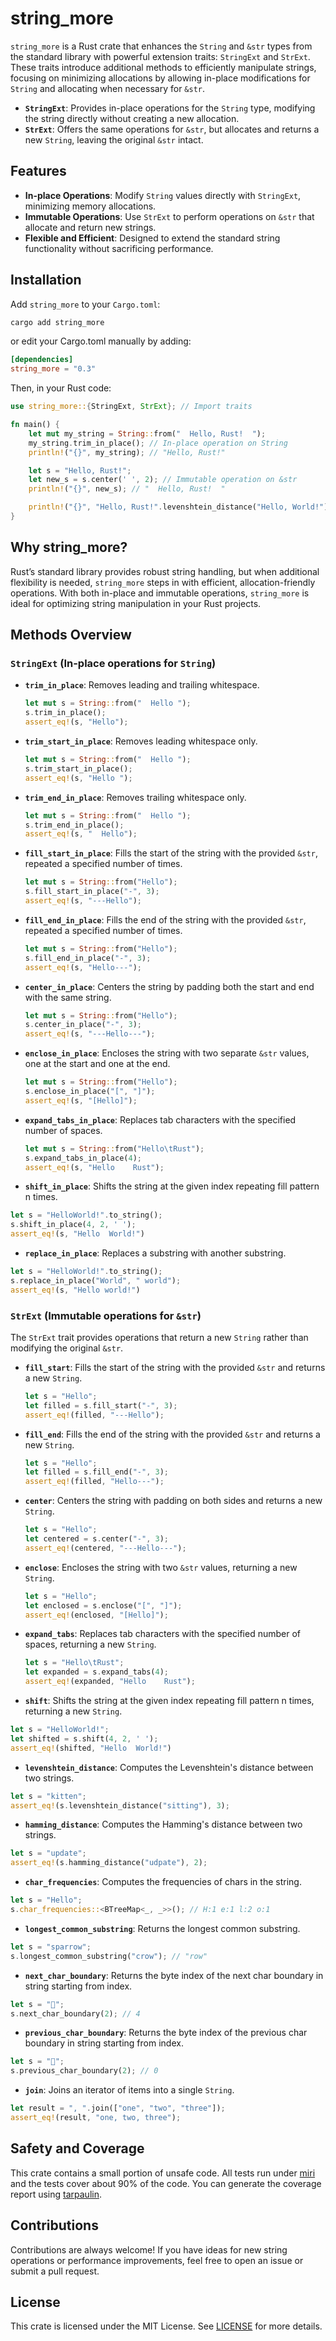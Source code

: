 # string_more

`string_more` is a Rust crate that enhances the `String` and `&str` types from the standard library with powerful extension traits: `StringExt` and `StrExt`.
These traits introduce additional methods to efficiently manipulate strings, focusing on minimizing allocations by allowing in-place modifications for `String` and allocating when necessary for `&str`.

- **`StringExt`**: Provides in-place operations for the `String` type, modifying the string directly without creating a new allocation.
- **`StrExt`**: Offers the same operations for `&str`, but allocates and returns a new `String`, leaving the original `&str` intact.

## Features

- **In-place Operations**: Modify `String` values directly with `StringExt`, minimizing memory allocations.
- **Immutable Operations**: Use `StrExt` to perform operations on `&str` that allocate and return new strings.
- **Flexible and Efficient**: Designed to extend the standard string functionality without sacrificing performance.

## Installation

Add `string_more` to your `Cargo.toml`:

```bash
cargo add string_more
```

or edit your Cargo.toml manually by adding:

```toml
[dependencies]
string_more = "0.3"
```

Then, in your Rust code:

```rust
use string_more::{StringExt, StrExt}; // Import traits

fn main() {
    let mut my_string = String::from("  Hello, Rust!  ");
    my_string.trim_in_place(); // In-place operation on String
    println!("{}", my_string); // "Hello, Rust!"

    let s = "Hello, Rust!";
    let new_s = s.center(' ', 2); // Immutable operation on &str
    println!("{}", new_s); // "  Hello, Rust!  "

    println!("{}", "Hello, Rust!".levenshtein_distance("Hello, World!")); // 5
}
```

## Why string_more?

Rust’s standard library provides robust string handling, but when additional flexibility is needed, `string_more` steps in with efficient, allocation-friendly operations.
With both in-place and immutable operations, `string_more` is ideal for optimizing string manipulation in your Rust projects.

## Methods Overview

### `StringExt` (In-place operations for `String`)

- **`trim_in_place`**: Removes leading and trailing whitespace.
  
  ```rust
  let mut s = String::from("  Hello ");
  s.trim_in_place();
  assert_eq!(s, "Hello");
  ```

- **`trim_start_in_place`**: Removes leading whitespace only.

  ```rust
  let mut s = String::from("  Hello ");
  s.trim_start_in_place();
  assert_eq!(s, "Hello ");
  ```

- **`trim_end_in_place`**: Removes trailing whitespace only.

  ```rust
  let mut s = String::from("  Hello ");
  s.trim_end_in_place();
  assert_eq!(s, "  Hello");
  ```

- **`fill_start_in_place`**: Fills the start of the string with the provided `&str`, repeated a specified number of times.

  ```rust
  let mut s = String::from("Hello");
  s.fill_start_in_place("-", 3);
  assert_eq!(s, "---Hello");
  ```

- **`fill_end_in_place`**: Fills the end of the string with the provided `&str`, repeated a specified number of times.

  ```rust
  let mut s = String::from("Hello");
  s.fill_end_in_place("-", 3);
  assert_eq!(s, "Hello---");
  ```

- **`center_in_place`**: Centers the string by padding both the start and end with the same string.

  ```rust
  let mut s = String::from("Hello");
  s.center_in_place("-", 3);
  assert_eq!(s, "---Hello---");
  ```

- **`enclose_in_place`**: Encloses the string with two separate `&str` values, one at the start and one at the end.

  ```rust
  let mut s = String::from("Hello");
  s.enclose_in_place("[", "]");
  assert_eq!(s, "[Hello]");
  ```

- **`expand_tabs_in_place`**: Replaces tab characters with the specified number of spaces.

  ```rust
  let mut s = String::from("Hello\tRust");
  s.expand_tabs_in_place(4);
  assert_eq!(s, "Hello    Rust");
  ```

- **`shift_in_place`**: Shifts the string at the given index repeating fill pattern n times. 

```rust
let s = "HelloWorld!".to_string();
s.shift_in_place(4, 2, ' ');
assert_eq!(s, "Hello  World!")
```

- **`replace_in_place`**: Replaces a substring with another substring. 

```rust
let s = "HelloWorld!".to_string();
s.replace_in_place("World", " world");
assert_eq!(s, "Hello world!")
```


### `StrExt` (Immutable operations for `&str`)

The `StrExt` trait provides operations that return a new `String` rather than modifying the original `&str`.

- **`fill_start`**: Fills the start of the string with the provided `&str` and returns a new `String`.

  ```rust
  let s = "Hello";
  let filled = s.fill_start("-", 3);
  assert_eq!(filled, "---Hello");
  ```

- **`fill_end`**: Fills the end of the string with the provided `&str` and returns a new `String`.

  ```rust
  let s = "Hello";
  let filled = s.fill_end("-", 3);
  assert_eq!(filled, "Hello---");
  ```

- **`center`**: Centers the string with padding on both sides and returns a new `String`.

  ```rust
  let s = "Hello";
  let centered = s.center("-", 3);
  assert_eq!(centered, "---Hello---");
  ```

- **`enclose`**: Encloses the string with two `&str` values, returning a new `String`.

  ```rust
  let s = "Hello";
  let enclosed = s.enclose("[", "]");
  assert_eq!(enclosed, "[Hello]");
  ```

- **`expand_tabs`**: Replaces tab characters with the specified number of spaces, returning a new `String`.

  ```rust
  let s = "Hello\tRust";
  let expanded = s.expand_tabs(4);
  assert_eq!(expanded, "Hello    Rust");
  ```

- **`shift`**: Shifts the string at the given index repeating fill pattern n times, returning a new `String`. 

```rust
let s = "HelloWorld!";
let shifted = s.shift(4, 2, ' ');
assert_eq!(shifted, "Hello  World!")
```

- **`levenshtein_distance`**: Computes the Levenshtein's distance between two strings.

```rust
let s = "kitten";
assert_eq!(s.levenshtein_distance("sitting"), 3);
```

- **`hamming_distance`**: Computes the Hamming's distance between two strings.

```rust
let s = "update";
assert_eq!(s.hamming_distance("udpate"), 2);
```

- **`char_frequencies`**: Computes the frequencies of chars in the string.

```rust
let s = "Hello";
s.char_frequencies::<BTreeMap<_, _>>(); // H:1 e:1 l:2 o:1
```

- **`longest_common_substring`**: Returns the longest common substring.

```rust
let s = "sparrow";
s.longest_common_substring("crow"); // "row"
```

- **`next_char_boundary`**: Returns the byte index of the next char boundary in string starting from index.

```rust
let s = "🦀";
s.next_char_boundary(2); // 4
```

- **`previous_char_boundary`**: Returns the byte index of the previous char boundary in string starting from index.

```rust
let s = "🦀";
s.previous_char_boundary(2); // 0
```

- **`join`**: Joins an iterator of items into a single `String`.

```rust
let result = ", ".join(["one", "two", "three"]);
assert_eq!(result, "one, two, three");
```

## Safety and Coverage

This crate contains a small portion of unsafe code.
All tests run under [miri](https://github.com/rust-lang/miri) and the tests cover about 90% of the code.
You can generate the coverage report using [tarpaulin](https://github.com/xd009642/tarpaulin).

## Contributions

Contributions are always welcome! If you have ideas for new string operations or performance improvements, feel free to open an issue or submit a pull request.

## License

This crate is licensed under the MIT License. See [LICENSE](LICENSE) for more details.

